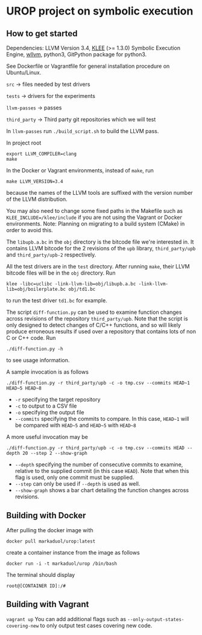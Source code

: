 # UROP project on symbolic execution

## How to get started

Dependencies: LLVM Version 3.4, [KLEE](klee.github.io) (>= 1.3.0) Symbolic Execution Engine, [wllvm](https://github.com/travitch/whole-program-llvm), python3, GitPython package for python3.

See Dockerfile or Vagrantfile for general installation procedure on Ubuntu/Linux.

`src` -> files needed by test drivers

`tests` -> drivers for the experiments

`llvm-passes` -> passes

`third_party` -> Third party git repositories which we will test

In `llvm-passes` run `./build_script.sh` to build the LLVM pass.

In project root

  ```
  export LLVM_COMPILER=clang
  make
  ```
In the Docker or Vagrant environments, instead of `make`, run

  ```
  make LLVM_VERSION=3.4
  ```
because the names of the LLVM tools are suffixed with the version number of the LLVM distribution.

You may also need to change some fixed paths in the Makefile such as `KLEE_INCLUDE=/klee/include` if you
are not using the Vagrant or Docker environments. Note: Planning on migrating to a build system (CMake) in order to avoid this.

The `libupb.a.bc` in the `obj` directory is the bitcode file we're interested in. It contains LLVM bitcode for the 2 revisions of the `upb` library, `third_party/upb` and `third_party/upb-2` respectively.

All the test drivers are in the `test` directory. After running `make`, their LLVM bitcode files will be in the `obj` directory. Run

  ```
  klee -libc=uclibc -link-llvm-lib=obj/libupb.a.bc -link-llvm-lib=obj/boilerplate.bc obj/td1.bc
  ```
to run the test driver `td1.bc` for example.

The script `diff-function.py` can be used to examine function changes across revisions of the repository `third_party/upb`. Note that the script is only designed to detect changes of C/C++ functions, and so will likely produce erroneous results if used over a repository that contains lots of non C or C++ code. Run

  ```
  ./diff-function.py -h
  ```
to see usage information.

A sample invocation is as follows

  ```
  ./diff-function.py -r third_party/upb -c -o tmp.csv --commits HEAD~1 HEAD~5 HEAD~8
  ```
* `-r` specifying the target repository
* `-c` to output to a CSV file
* `-o` specifying the output file
* `--commits` specifying the commits to compare. In this case, `HEAD~1` will be compared with `HEAD~5` and `HEAD~5` with `HEAD~8`

A more useful invocation may be

  ```
  ./diff-function.py -r third_party/upb -c -o tmp.csv --commits HEAD --depth 20 --step 2 --show-graph
  ```
* `--depth` specifying the number of consecutive commits to examine, relative to the supplied commit (in this case `HEAD`). Note that when this flag is used, only one commit must be supplied.
* `--step` can only be used if `--depth` is used as well.
* `--show-graph` shows a bar chart detailing the function changes across revisions.

  
## Building with Docker

After pulling the docker image with

`docker pull markaduol/urop:latest`

create a container instance from the image as follows

`docker run -i -t markaduol/urop /bin/bash`

The terminal should display

`root@[CONTAINER ID]:/#`


## Building with Vagrant

`vagrant up`
You can add additional flags such as `--only-output-states-covering-new` to only output test cases covering new code.
